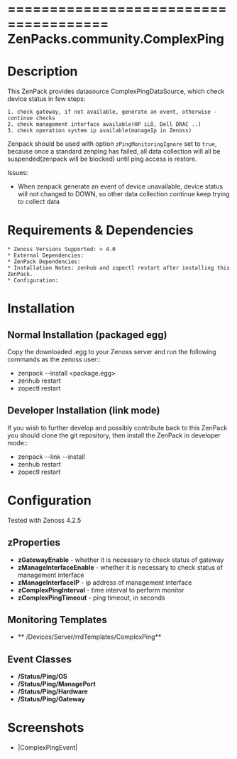 ======================================
ZenPacks.community.ComplexPing
======================================


Description
===========

This ZenPack provides datasource ComplexPingDataSource, which check device status in few steps:

    1. check gateway, if not available, generate an event, otherwise - continue checks
    2. сheck management interface available(HP iLO, Dell DRAC ..)
    3. check operation system ip available(manageIp in Zenoss)

Zenpack should be used with option `zPingMonitoringIgnore` set to `true`, because once a standard zenping has failed,
all data collection will all be suspended(zenpack will be blocked) until ping access is restore.

Issues:
   - When zenpack generate an event of device unavailable, device status will not changed to DOWN,
   so other data collection continue keep trying to collect data

Requirements & Dependencies
===========================

    * Zenoss Versions Supported: > 4.0
    * External Dependencies:
    * ZenPack Dependencies:
    * Installation Notes: zenhub and zopectl restart after installing this ZenPack.
    * Configuration:

Installation
============
Normal Installation (packaged egg)
----------------------------------
Copy the downloaded .egg to your Zenoss server and run the following commands as the zenoss
user::

   * zenpack --install <package.egg>
   * zenhub restart
   * zopectl restart

Developer Installation (link mode)
----------------------------------
If you wish to further develop and possibly contribute back to this
ZenPack you should clone the git repository, then install the ZenPack in
developer mode::

   * zenpack --link --install <package>
   * zenhub restart
   * zopectl restart

Configuration
=============

Tested with Zenoss 4.2.5

zProperties
-----------
- **zGatewayEnable** - whether it is necessary to check status of gateway
- **zManageInterfaceEnable** - whether it is necessary to check status of management interface
- **zManageInterfaceIP** - ip address of management interface
- **zComplexPingInterval** - time interval to perform monitor
- **zComplexPingTimeout** - ping timeout, in seconds

Monitoring Templates
-----------
- ** /Devices/Server/rrdTemplates/ComplexPing**

Event Classes
-----------
- **/Status/Ping/OS**
- **/Status/Ping/ManagePort**
- **/Status/Ping/Hardware**
- **/Status/Ping/Gateway**

Screenshots
===========
* |ComplexPingEvent|
